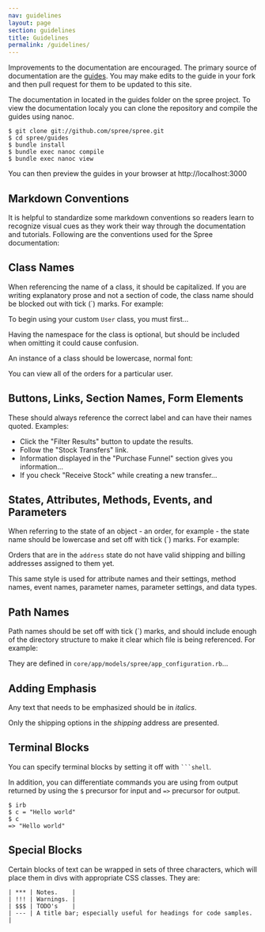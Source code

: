 ```yaml
---
nav: guidelines
layout: page
section: guidelines
title: Guidelines
permalink: /guidelines/
---
```


Improvements to the documentation are encouraged. The primary source of documentation are the [guides](http://guides.spreecommerce.com). You may make edits to the guide in your fork and then pull request for them to be updated to this site.

The documentation in located in the guides folder on the spree project. To view the documentation localy you can clone the repository and compile the guides using nanoc.

```shell
$ git clone git://github.com/spree/spree.git
$ cd spree/guides
$ bundle install
$ bundle exec nanoc compile
$ bundle exec nanoc view

```
You can then preview the guides in your browser at http://localhost:3000

## Markdown Conventions

It is helpful to standardize some markdown conventions so readers learn to recognize visual cues as they work their way through the documentation and tutorials. Following are the conventions used for the Spree documentation:

## Class Names

When referencing the name of a class, it should be capitalized. If you are writing explanatory prose and not a section of code, the class name should be blocked out with tick (\`) marks. For example:

To begin using your custom `User` class, you must first...

Having the namespace for the class is optional, but should be included when omitting it could cause confusion.

An instance of a class should be lowercase, normal font:

You can view all of the orders for a particular user.

## Buttons, Links, Section Names, Form Elements

These should always reference the correct label and can have their names quoted. Examples:

* Click the "Filter Results" button to update the results.
* Follow the "Stock Transfers" link.
* Information displayed in the "Purchase Funnel" section gives you information...
* If you check "Receive Stock" while creating a new transfer...

## States, Attributes, Methods, Events, and Parameters

When referring to the state of an object - an order, for example - the state name should be lowercase and set off with tick (\`) marks. For example:

Orders that are in the `address` state do not have valid shipping and billing addresses assigned to them yet.

This same style is used for attribute names and their settings, method names, event names, parameter names, parameter settings, and data types.

## Path Names

Path names should be set off with tick (\`) marks, and should include enough of the directory structure to make it clear which file is being referenced. For example:

They are defined in `core/app/models/spree/app_configuration.rb`...

## Adding Emphasis

Any text that needs to be emphasized should be in _italics_.

Only the shipping options in the _shipping_ address are presented.

## Terminal Blocks

You can specify terminal blocks by setting it off with <code>```shell</code>.

In addition, you can differentiate commands you are using from output returned by using the `$` precursor for input and `=>` precursor for output.

```shell
$ irb
$ c = "Hello world"
$ c
=> "Hello world"
```

## Special Blocks

Certain blocks of text can be wrapped in sets of three characters, which will place them in divs with appropriate CSS classes. They are:

```
| *** | Notes.    |
| !!! | Warnings. |
| $$$ | TODO's    |
| --- | A title bar; especially useful for headings for code samples. |
```
